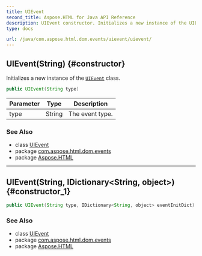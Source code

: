 ```yaml
---
title: UIEvent
second_title: Aspose.HTML for Java API Reference
description: UIEvent constructor. Initializes a new instance of the UIEvent class
type: docs

url: /java/com.aspose.html.dom.events/uievent/uievent/
---
```

## UIEvent(String) {#constructor}

Initializes a new instance of the [`UIEvent`](../) class.

```java
public UIEvent(String type)
```

| Parameter | Type | Description |
| --- | --- | --- |
| type | String | The event type. |

### See Also

* class [UIEvent](../)
* package [com.aspose.html.dom.events](../../../com.aspose.html.dom.events/)
* package [Aspose.HTML](../../../)

---

## UIEvent(String, IDictionary&lt;String, object&gt;) {#constructor_1}

```java
public UIEvent(String type, IDictionary<String, object> eventInitDict)
```

### See Also

* class [UIEvent](../)
* package [com.aspose.html.dom.events](../../../com.aspose.html.dom.events/)
* package [Aspose.HTML](../../../)
